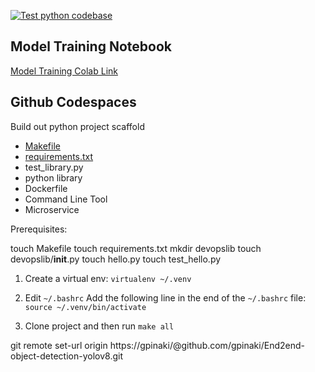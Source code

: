 [![Test python codebase](https://github.com/gpinaki/End2end-object-detection-yolov8/actions/runs/12621472823/workflow/main.yml/badge.svg)](https://github.com/gpinaki/End2end-object-detection-yolov8/actions/runs/12621472823/workflow/main.yml)

## Model Training Notebook
[Model Training Colab Link](https://colab.research.google.com/drive/1_nZRkLWB62cxePPerG2LMx3zqhop2ovA#scrollTo=YKflCxRHeG4j)

## Github Codespaces

Build out python project scaffold 

* [Makefile](https://github.com/gpinaki/End2end-object-detection-yolov8/blob/main/Makefile)
* [requirements.txt](https://github.com/gpinaki/End2end-object-detection-yolov8/blob/main/requirements.txt)
* test_library.py
* python library
* Dockerfile
* Command Line Tool
* Microservice

Prerequisites:

touch Makefile
touch requirements.txt
mkdir devopslib
touch devopslib/__init__.py
touch hello.py
touch test_hello.py

1. Create a virtual env: `virtualenv ~/.venv`

2. Edit `~/.bashrc` 
   Add the following line in the end of the `~/.bashrc` file:
   `source ~/.venv/bin/activate`

3.  Clone project and then run `make all`


git remote set-url origin https://gpinaki/@github.com/gpinaki/End2end-object-detection-yolov8.git







